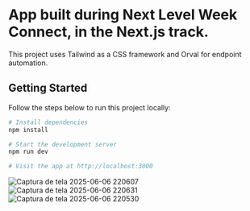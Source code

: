 # App built during Next Level Week Connect, in the Next.js track.
This project uses Tailwind as a CSS framework and Orval for endpoint automation.

## Getting Started

Follow the steps below to run this project locally:

```bash
# Install dependencies
npm install

# Start the development server
npm run dev

# Visit the app at http://localhost:3000

```



![Captura de tela 2025-06-06 220607](https://github.com/user-attachments/assets/fb18b274-e443-4965-af2b-7b030270d778)
![Captura de tela 2025-06-06 220631](https://github.com/user-attachments/assets/433e3c0b-fe5f-465e-a7c6-b6f73e1e32d2)
![Captura de tela 2025-06-06 220530](https://github.com/user-attachments/assets/a8aab1d3-bf9a-4938-9a15-e3d6af4b2669)
